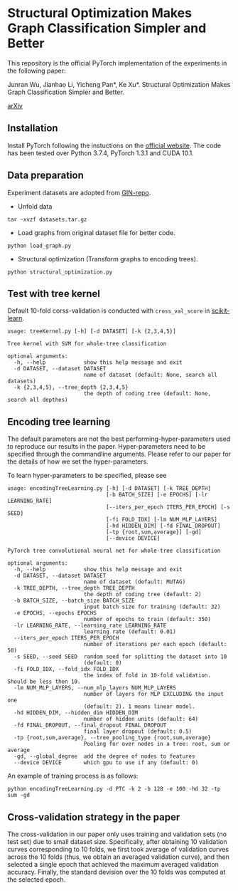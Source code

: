 # Structural Optimization Makes Graph Classification Simpler and Better

This repository is the official PyTorch implementation of the experiments in the following paper:

Junran Wu, Jianhao Li, Yicheng Pan\*, Ke Xu\*. Structural Optimization Makes Graph Classification Simpler and Better.

[arXiv](https://arxiv.org/abs/2109.02027)

## Installation

Install PyTorch following the instuctions on the [official website](https://pytorch.org/). The code has been tested over Python 3.7.4, PyTorch 1.3.1 and CUDA 10.1.


## Data preparation
Experiment datasets are adopted from [GIN-repo](https://github.com/weihua916/powerful-gnns).


* Unfold data

```
tar -xvzf datasets.tar.gz
```

* Load graphs from original dataset file for better code.

```
python load_graph.py
```

* Structural optimization (Transform graphs to encoding trees).

```
python structural_optimization.py
```

## Test with tree kernel
Default 10-fold corss-validation is conducted with ```cross_val_score``` in [scikit-learn](https://scikit-learn.org/stable/modules/generated/sklearn.model_selection.cross_val_score.html).

```
usage: treeKernel.py [-h] [-d DATASET] [-k {2,3,4,5}]

Tree kernel with SVM for whole-tree classification

optional arguments:
  -h, --help            show this help message and exit
  -d DATASET, --dataset DATASET
                        name of dataset (default: None, search all datasets)
  -k {2,3,4,5}, --tree_depth {2,3,4,5}
                        the depth of coding tree (default: None, search all depthes)
```


## Encoding tree learning

The default parameters are not the best performing-hyper-parameters used to reproduce our results in the paper. Hyper-parameters need to be specified through the commandline arguments. Please refer to our paper for the details of how we set the hyper-parameters.

To learn hyper-parameters to be specified, please see

```
usage: encodingTreeLearning.py [-h] [-d DATASET] [-k TREE_DEPTH]
                               [-b BATCH_SIZE] [-e EPOCHS] [-lr LEARNING_RATE]
                               [--iters_per_epoch ITERS_PER_EPOCH] [-s SEED]
                               [-fi FOLD_IDX] [-lm NUM_MLP_LAYERS]
                               [-hd HIDDEN_DIM] [-fd FINAL_DROPOUT]
                               [-tp {root,sum,average}] [-gd]
                               [--device DEVICE]

PyTorch tree convolutional neural net for whole-tree classification

optional arguments:
  -h, --help            show this help message and exit
  -d DATASET, --dataset DATASET
                        name of dataset (default: MUTAG)
  -k TREE_DEPTH, --tree_depth TREE_DEPTH
                        the depth of coding tree (default: 2)
  -b BATCH_SIZE, --batch_size BATCH_SIZE
                        input batch size for training (default: 32)
  -e EPOCHS, --epochs EPOCHS
                        number of epochs to train (default: 350)
  -lr LEARNING_RATE, --learning_rate LEARNING_RATE
                        learning rate (default: 0.01)
  --iters_per_epoch ITERS_PER_EPOCH
                        number of iterations per each epoch (default: 50)
  -s SEED, --seed SEED  random seed for splitting the dataset into 10
                        (default: 0)
  -fi FOLD_IDX, --fold_idx FOLD_IDX
                        the index of fold in 10-fold validation. Should be less then 10.
  -lm NUM_MLP_LAYERS, --num_mlp_layers NUM_MLP_LAYERS
                        number of layers for MLP EXCLUDING the input one
                        (default: 2). 1 means linear model.
  -hd HIDDEN_DIM, --hidden_dim HIDDEN_DIM
                        number of hidden units (default: 64)
  -fd FINAL_DROPOUT, --final_dropout FINAL_DROPOUT
                        final layer dropout (default: 0.5)
  -tp {root,sum,average}, --tree_pooling_type {root,sum,average}
                        Pooling for over nodes in a tree: root, sum or average
  -gd, --global_degree  add the degree of nodes to features
  --device DEVICE       which gpu to use if any (default: 0)
```

An example of training process is as follows:

```
python encodingTreeLearning.py -d PTC -k 2 -b 128 -e 100 -hd 32 -tp sum -gd
```

## Cross-validation strategy in the paper

The cross-validation in our paper only uses training and validation sets (no test set) due to small dataset size. Specifically, after obtaining 10 validation curves corresponding to 10 folds, we first took average of validation curves across the 10 folds (thus, we obtain an averaged validation curve), and then selected a single epoch that achieved the maximum averaged validation accuracy. Finally, the standard devision over the 10 folds was computed at the selected epoch.

